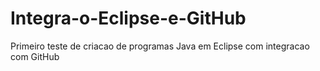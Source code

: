 # Integra-o-Eclipse-e-GitHub
Primeiro teste de criacao de programas Java em Eclipse com integracao com GitHub
